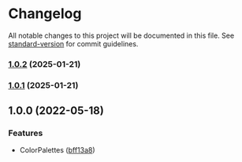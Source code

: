 # Changelog

All notable changes to this project will be documented in this file. See [standard-version](https://github.com/conventional-changelog/standard-version) for commit guidelines.

### [1.0.2](https://github.com/plandek-utils/material-colors/compare/v1.0.1...v1.0.2) (2025-01-21)

### [1.0.1](https://github.com/plandek-utils/material-colors/compare/v1.0.0...v1.0.1) (2025-01-21)

## 1.0.0 (2022-05-18)


### Features

* ColorPalettes ([bff13a8](https://github.com/plandek-utils/material-colors/commit/bff13a81b11e5e10fc87d57fb8db63039341100c))
